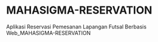 # MAHASIGMA-RESERVATION
Aplikasi Reservasi Pemesanan Lapangan Futsal Berbasis Web_MAHASIGMA-RESERVATION
